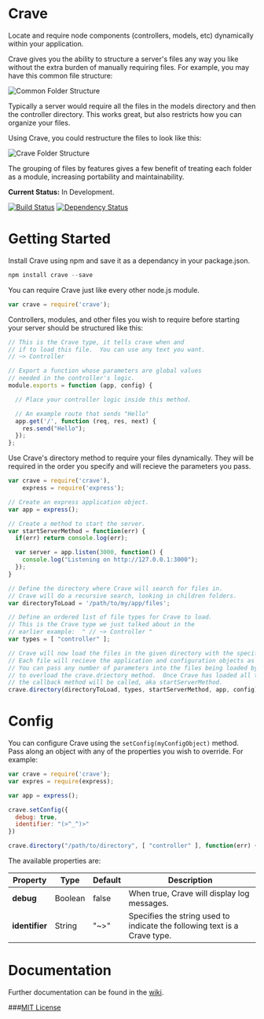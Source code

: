 # Crave

Locate and require node components (controllers, models, etc) dynamically within your application.

Crave gives you the ability to structure a server's files any way you like without the extra burden of manually requiring files.  For example, you may have this common file structure:

![Common Folder Structure](http://i.imgur.com/713xT0E.png) 

Typically a server would require all the files in the models directory and then the controller directory.  This works great, but also restricts how you can organize your files.

Using Crave, you could restructure the files to look like this:

![Crave Folder Structure](http://i.imgur.com/QrKzzXp.png)

The grouping of files by features gives a few benefit of treating each folder as a module, increasing portability and maintainability. 

**Current Status:** In Development.

[![Build Status](https://travis-ci.org/ssmereka/crave.svg)](https://travis-ci.org/ssmereka/crave)
[![Dependency Status](https://david-dm.org/ssmereka/crave.svg)](https://david-dm.org/ssmereka/crave)

# Getting Started

Install Crave using npm and save it as a dependancy in your package.json.

```javascript
npm install crave --save
```

You can require Crave just like every other node.js module.

```javascript
var crave = require('crave');
```

Controllers, modules, and other files you wish to require before starting your server should be structured like this:

```javascript
// This is the Crave type, it tells crave when and 
// if to load this file.  You can use any text you want.
// ~> Controller

// Export a function whose parameters are global values 
// needed in the controller's logic.
module.exports = function (app, config) {

  // Place your controller logic inside this method.

  // An example route that sends "Hello"
  app.get('/', function (req, res, next) {
    res.send("Hello");
  });
};
```

Use Crave's directory method to require your files dynamically.  They will be required in the order you specify and will recieve the parameters you pass.

```javascript
var crave = require('crave'),
    express = require('express');

// Create an express application object.
var app = express();

// Create a method to start the server.
var startServerMethod = function(err) {
  if(err) return console.log(err);

  var server = app.listen(3000, function() {
    console.log("Listening on http://127.0.0.1:3000");
  });
}

// Define the directory where Crave will search for files in.
// Crave will do a recursive search, looking in children folders.
var directoryToLoad = '/path/to/my/app/files';

// Define an ordered list of file types for Crave to load.
// This is the Crave type we just talked about in the 
// earlier example:  " // ~> Controller "
var types = [ "controller" ];

// Crave will now load the files in the given directory with the specified types.
// Each file will recieve the application and configuration objects as parameters.
// You can pass any number of parameters into the files being loaded by continuing
// to overload the crave.driectory method.  Once Crave has loaded all the files
// the callback method will be called, aka startServerMethod.
crave.directory(directoryToLoad, types, startServerMethod, app, config);
```

# Config
You can configure Crave using the ```setConfig(myConfigObject)``` method.  Pass along an object with any of the properties you wish to override.  For example:

```javascript
var crave = require('crave');
var expres = require(express);

var app = express();

crave.setConfig({
  debug: true,
  identifier: "(>^_^)>"
})

crave.directory("/path/to/directory", [ "controller" ], function(err) { console.log(err || "success"), app);
```

The available properties are:

| Property | Type | Default | Description |
|----------|------|---------|-------------|
| **debug** | Boolean | false | When true, Crave will display log messages. |
| **identifier** | String | "~>" | Specifies the string used to indicate the following text is a Crave type. |


# Documentation

Further documentation can be found in the [wiki](https://github.com/ssmereka/crave/wiki).


###[MIT License](http://www.tldrlegal.com/license/mit-license "MIT License")
